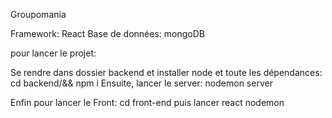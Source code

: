 Groupomania


Framework: React
Base de données: mongoDB


pour lancer le projet:

Se rendre dans dossier backend et installer node et toute les dépendances:
cd backend/&& npm i
Ensuite, lancer le server:
nodemon server

Enfin pour lancer le Front:
cd front-end
puis lancer react
nodemon
